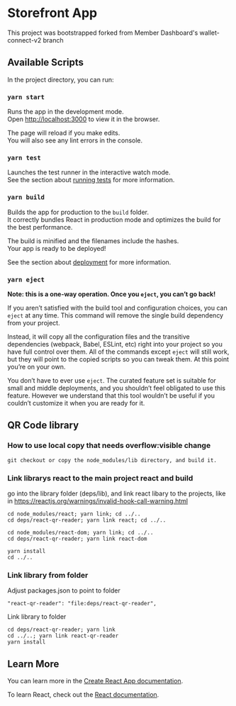 # Storefront App

This project was bootstrapped forked from Member Dashboard's wallet-connect-v2 branch

## Available Scripts

In the project directory, you can run:

### `yarn start`

Runs the app in the development mode.\
Open [http://localhost:3000](http://localhost:3000) to view it in the browser.

The page will reload if you make edits.\
You will also see any lint errors in the console.

### `yarn test`

Launches the test runner in the interactive watch mode.\
See the section about [running tests](https://facebook.github.io/create-react-app/docs/running-tests) for more information.

### `yarn build`

Builds the app for production to the `build` folder.\
It correctly bundles React in production mode and optimizes the build for the best performance.

The build is minified and the filenames include the hashes.\
Your app is ready to be deployed!

See the section about [deployment](https://facebook.github.io/create-react-app/docs/deployment) for more information.

### `yarn eject`

**Note: this is a one-way operation. Once you `eject`, you can’t go back!**

If you aren’t satisfied with the build tool and configuration choices, you can `eject` at any time. This command will remove the single build dependency from your project.

Instead, it will copy all the configuration files and the transitive dependencies (webpack, Babel, ESLint, etc) right into your project so you have full control over them. All of the commands except `eject` will still work, but they will point to the copied scripts so you can tweak them. At this point you’re on your own.

You don’t have to ever use `eject`. The curated feature set is suitable for small and middle deployments, and you shouldn’t feel obligated to use this feature. However we understand that this tool wouldn’t be useful if you couldn’t customize it when you are ready for it.


## QR Code library
### How to use local copy that needs overflow:visible change
    git checkout or copy the node_modules/lib directory, and build it. 

### Link librarys react to the main project react and build
go into the library folder (deps/lib), and link react libary to the projects, like in https://reactjs.org/warnings/invalid-hook-call-warning.html
    
    cd node_modules/react; yarn link; cd ../..
    cd deps/react-qr-reader; yarn link react; cd ../..

    cd node_modules/react-dom; yarn link; cd ../..
    cd deps/react-qr-reader; yarn link react-dom

    yarn install
    cd ../..


### Link library from folder
Adjust packages.json to point to folder
    
    "react-qr-reader": "file:deps/react-qr-reader",

Link library to folder

    cd deps/react-qr-reader; yarn link
    cd ../..; yarn link react-qr-reader
    yarn install

## Learn More

You can learn more in the [Create React App documentation](https://facebook.github.io/create-react-app/docs/getting-started).

To learn React, check out the [React documentation](https://reactjs.org/).
